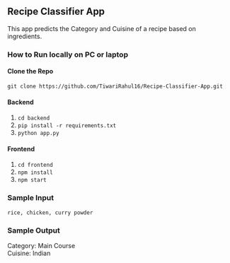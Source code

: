 ## Recipe Classifier App

This app predicts the Category and Cuisine of a recipe based on ingredients.

### How to Run locally on PC or laptop

#### Clone the Repo
```
git clone https://github.com/TiwariRahul16/Recipe-Classifier-App.git

```

#### Backend
1. `cd backend`
2. `pip install -r requirements.txt`
3. `python app.py`

#### Frontend
1. `cd frontend`
2. `npm install`
3. `npm start`

### Sample Input
`rice, chicken, curry powder`

### Sample Output
Category: Main Course  
Cuisine: Indian
